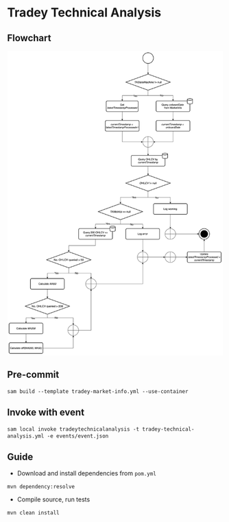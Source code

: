 # Tradey Technical Analysis

## Flowchart
![Tradey Technical Analysis Flowchart](src/main/resources/static/img.png)

## Pre-commit
```shell
sam build --template tradey-market-info.yml --use-container
```

## Invoke with event
```shell
sam local invoke tradeytechnicalanalysis -t tradey-technical-analysis.yml -e events/event.json
```

## Guide
- Download and install dependencies from `pom.yml`
```shell
mvn dependency:resolve
```
- Compile source, run tests
```shell
mvn clean install
```